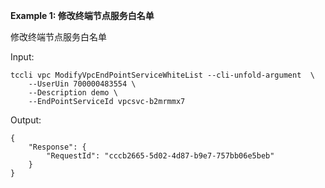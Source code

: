 **Example 1: 修改终端节点服务白名单**

修改终端节点服务白名单

Input: 

```
tccli vpc ModifyVpcEndPointServiceWhiteList --cli-unfold-argument  \
    --UserUin 700000483554 \
    --Description demo \
    --EndPointServiceId vpcsvc-b2mrmmx7
```

Output: 
```
{
    "Response": {
        "RequestId": "cccb2665-5d02-4d87-b9e7-757bb06e5beb"
    }
}
```

